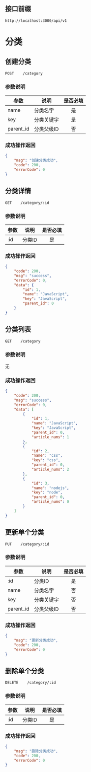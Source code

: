 ## 接口前缀
```shell
http://localhost:3000/api/v1
```

# 分类

## 创建分类
```
POST    /category
```

### 参数说明
参数 | 说明 | 是否必填
---|---|:---:
name | 分类名字 | 是
key | 分类关键字 | 是
parent_id | 分类父级ID | 否


### 成功操作返回
```json
{
    "msg": "创建分类成功",
    "code": 200,
    "errorCode": 0
}
```

## 分类详情
```
GET    /category/:id
```

### 参数说明
参数 | 说明 | 是否必填
---|---|:---:
:id | 分类ID | 是


### 成功操作返回
```json
{
    "code": 200,
    "msg": "success",
    "errorCode": 0,
    "data": {
        "id": 1,
        "name": "JavaScript",
        "key": "JavaScript",
        "parent_id": 0
    }
}
```

## 分类列表
```
GET    /category
```

### 参数说明
无

### 成功操作返回
```json
{
    "code": 200,
    "msg": "success",
    "errorCode": 0,
    "data": [
        {
            "id": 1,
            "name": "JavaScript",
            "key": "JavaScript",
            "parent_id": 0,
            "article_nums": 1
        },
        {
            "id": 2,
            "name": "css",
            "key": "css",
            "parent_id": 0,
            "article_nums": 2
        },
        {
            "id": 3,
            "name": "nodejs",
            "key": "node",
            "parent_id": 0,
            "article_nums": 0
        }
    ]
}
```

## 更新单个分类
```
PUT    /category/:id
```

### 参数说明
参数 | 说明 | 是否必填
---|---|:---:
:id | 分类ID | 是
name | 分类名字 | 否
key | 分类关键字 | 否
parent_id | 分类父级ID | 否

### 成功操作返回

```json
{
    "msg": "更新分类成功",
    "code": 200,
    "errorCode": 0
}
```

## 删除单个分类
```
DELETE    /category/:id
```

### 参数说明
参数 | 说明 | 是否必填
---|---|:---:
:id | 分类ID | 是

### 成功操作返回

```json
{
    "msg": "删除分类成功",
    "code": 200,
    "errorCode": 0
}
```
